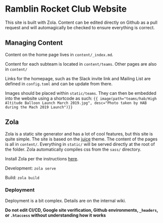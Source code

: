 # Ramblin Rocket Club Website

This site is built with Zola. Content can be edited directly on Github as a pull request and will automagically be checked to ensure everything is correct.

## Managing Content

Content on the home page lives in `content/_index.md`.

Content for each subteam is located in `content/teams`. Other pages are also in `content/`

Links for the homepage, such as the Slack invite link and Mailing List are defined in `config.toml` and can be update from there.

Images should be placed within `static/teams`. They can then be embedded into the website using a shortcode as such: `{{ image(path="teams/hab/High Altitude Balloon Launch March 2019.jpg", desc="Photo taken by HAB during the Mach 2019 Launch")}}`

## Zola

Zola is a static site generator and has a lot of cool features, but this site is quite simple. The site is based on the [juice](https://github.com/huhu/juice) theme. The content of the pages is all in `content/`. Everything in `static/` will be served directly at the root of the folder. Zola automatically compiles css from the `sass/` directory.

Install Zola per the instructions [here](https://www.getzola.org/documentation/getting-started/installation/). 

Development: `zola serve`

Build: `zola build`

### Deployment

Deployment is a bit complex. Details are on the internal wiki.

**Do not edit CI/CD, Google site verification, Github environments, `_headers`, or `.htaccess` without understanding how it works**
